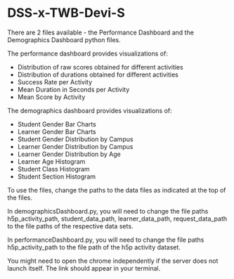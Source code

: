 # DSS-x-TWB-Devi-S

There are 2 files available - the Performance Dashboard and the Demographics Dashboard python files.

The performance dashboard provides visualizations of:
- Distribution of raw scores obtained for different activities
- Distribution of durations obtained for different activities
- Success Rate per Activity
- Mean Duration in Seconds per Activity
- Mean Score by Activity

The demographics dashboard provides visualizations of:
- Student Gender Bar Charts
- Learner Gender Bar Charts
- Student Gender Distribution by Campus
- Learner Gender Distribution by Campus
- Learner Gender Distribution by Age
- Learner Age Histogram
- Student Class Histogram
- Student Section Histogram

To use the files, change the paths to the data files as indicated at the top of the files. 

In demographicsDashboard.py, you will need to change the file paths h5p_activity_path, student_data_path, learner_data_path, request_data_path to the file paths of the respective data sets. 

In performanceDashboard.py, you will need to change the file paths h5p_activity_path to the file path of the h5p activity dataset. 

You might need to open the chrome independently if the server does not launch itself. The link should appear in your terminal.
